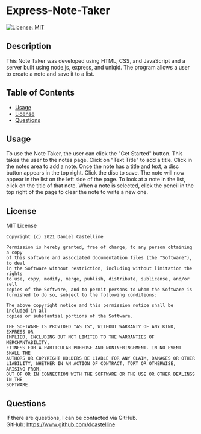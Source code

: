# Express-Note-Taker
  [![License: MIT](https://img.shields.io/badge/License-MIT-yellow.svg)](https://opensource.org/licenses/MIT)

  ## Description
  This Note Taker was developed using HTML, CSS, and JavaScript and a server built using node.js, express, and uniqid.  The program allows a user to create a note and save it to a list. 

  ## Table of Contents
  - [Usage](#usage)
  - [License](#license)
  - [Questions](#questions)

  ## Usage
  To use the Note Taker, the user can click the "Get Started" button.  This takes the user to the notes page.  Click on "Text Title" to add a title.  Click in the notes area to add a note.  Once the note has a title and text, a disc button appears in the top right.  Click the disc to save.  The note will now appear in the list on the left side of the page.  To look at a note in the list, click on the title of that note.  When a note is selected, click the pencil in the top right of the page to clear the note to write a new one.

  ## License
  MIT License

    Copyright (c) 2021 Daniel Castelline
    
    Permission is hereby granted, free of charge, to any person obtaining a copy
    of this software and associated documentation files (the "Software"), to deal
    in the Software without restriction, including without limitation the rights
    to use, copy, modify, merge, publish, distribute, sublicense, and/or sell
    copies of the Software, and to permit persons to whom the Software is
    furnished to do so, subject to the following conditions:
    
    The above copyright notice and this permission notice shall be included in all
    copies or substantial portions of the Software.
    
    THE SOFTWARE IS PROVIDED "AS IS", WITHOUT WARRANTY OF ANY KIND, EXPRESS OR
    IMPLIED, INCLUDING BUT NOT LIMITED TO THE WARRANTIES OF MERCHANTABILITY,
    FITNESS FOR A PARTICULAR PURPOSE AND NONINFRINGEMENT. IN NO EVENT SHALL THE
    AUTHORS OR COPYRIGHT HOLDERS BE LIABLE FOR ANY CLAIM, DAMAGES OR OTHER
    LIABILITY, WHETHER IN AN ACTION OF CONTRACT, TORT OR OTHERWISE, ARISING FROM,
    OUT OF OR IN CONNECTION WITH THE SOFTWARE OR THE USE OR OTHER DEALINGS IN THE
    SOFTWARE.

  ## Questions
  If there are questions, I can be contacted via GitHub.<br>
  GitHub: https://www.github.com/dcastelline<br>  
